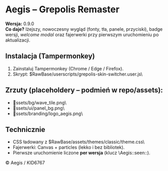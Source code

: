 # Aegis – Grepolis Remaster

**Wersja:** 0.9.0  
**Co daje?** lżejszy, nowoczesny wygląd (fonty, tła, panele, przyciski), badge wersji, *welcome modal* oraz fajerwerki przy pierwszym uruchomieniu po aktualizacji.

## Instalacja (Tampermonkey)
1. Zainstaluj Tampermonkey (Chrome / Edge / Firefox).
2. Skrypt: \$RawBase/userscripts/grepolis-skin-switcher.user.js\

## Zrzuty (placeholdery – podmień w repo/assets):
- \ssets/bg/wave_tile.png\
- \ssets/ui/panel_bg.png\
- \ssets/branding/logo_aegis.png\

## Technicznie
- CSS ładowany z \$RawBase/assets/themes/classic/theme.css\
- Fajerwerki: Canvas + particles (lekko i bez bibliotek).
- Pierwsze uruchomienie liczone **per wersja** (klucz \Aegis::seen::<ver>\).

© Aegis / KID6767